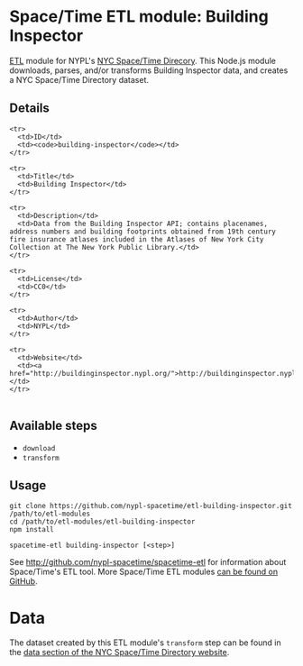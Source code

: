 # Space/Time ETL module: Building Inspector

[ETL](https://en.wikipedia.org/wiki/Extract,_transform,_load) module for NYPL's [NYC Space/Time Direcory](http://spacetime.nypl.org/). This Node.js module downloads, parses, and/or transforms Building Inspector data, and creates a NYC Space/Time Directory dataset.

## Details

<table>
  <tbody>

    <tr>
      <td>ID</td>
      <td><code>building-inspector</code></td>
    </tr>

    <tr>
      <td>Title</td>
      <td>Building Inspector</td>
    </tr>

    <tr>
      <td>Description</td>
      <td>Data from the Building Inspector API; contains placenames, address numbers and building footprints obtained from 19th century fire insurance atlases included in the Atlases of New York City Collection at The New York Public Library.</td>
    </tr>

    <tr>
      <td>License</td>
      <td>CC0</td>
    </tr>

    <tr>
      <td>Author</td>
      <td>NYPL</td>
    </tr>

    <tr>
      <td>Website</td>
      <td><a href="http://buildinginspector.nypl.org/">http://buildinginspector.nypl.org/</a></td>
    </tr>
  </tbody>
</table>

## Available steps

  - `download`
  - `transform`

## Usage

```
git clone https://github.com/nypl-spacetime/etl-building-inspector.git /path/to/etl-modules
cd /path/to/etl-modules/etl-building-inspector
npm install

spacetime-etl building-inspector [<step>]
```

See http://github.com/nypl-spacetime/spacetime-etl for information about Space/Time's ETL tool. More Space/Time ETL modules [can be found on GitHub](https://github.com/search?utf8=%E2%9C%93&q=org%3Anypl-spacetime+etl-&type=Repositories&ref=advsearch&l=&l=).

# Data

The dataset created by this ETL module's `transform` step can be found in the [data section of the NYC Space/Time Directory website](http://spacetime.nypl.org/#data-building-inspector).
